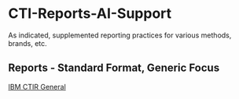 # CTI-Reports-AI-Support
As indicated, supplemented reporting practices for various methods, brands, etc.

## Reports - Standard Format, Generic Focus
[IBM CTIR General](IBM-CTIR-Generic)
